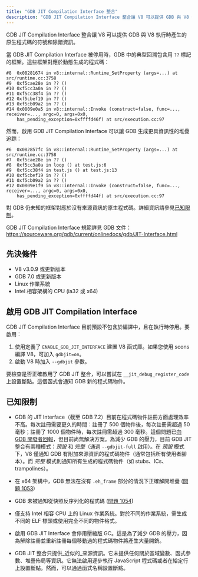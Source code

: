 ```yaml
---
title: "GDB JIT Compilation Interface 整合"
description: "GDB JIT Compilation Interface 整合讓 V8 可以提供 GDB 與 V8 執行時產生的原生程式碼的符號和除錯資訊。"
---
```

GDB JIT Compilation Interface 整合讓 V8 可以提供 GDB 與 V8 執行時產生的原生程式碼的符號和除錯資訊。

當 GDB JIT Compilation Interface 被停用時，GDB 中的典型回溯包含用 `??` 標記的框架。這些框架對應於動態生成的程式碼：

```
#8  0x08281674 in v8::internal::Runtime_SetProperty (args=...) at src/runtime.cc:3758
#9  0xf5cae28e in ?? ()
#10 0xf5cc3a0a in ?? ()
#11 0xf5cc38f4 in ?? ()
#12 0xf5cbef19 in ?? ()
#13 0xf5cb09a2 in ?? ()
#14 0x0809e0a5 in v8::internal::Invoke (construct=false, func=..., receiver=..., argc=0, args=0x0,
    has_pending_exception=0xffffd46f) at src/execution.cc:97
```

然而，啟用 GDB JIT Compilation Interface 可以讓 GDB 生成更具資訊性的堆疊追踪：

```
#6  0x082857fc in v8::internal::Runtime_SetProperty (args=...) at src/runtime.cc:3758
#7  0xf5cae28e in ?? ()
#8  0xf5cc3a0a in loop () at test.js:6
#9  0xf5cc38f4 in test.js () at test.js:13
#10 0xf5cbef19 in ?? ()
#11 0xf5cb09a2 in ?? ()
#12 0x0809e1f9 in v8::internal::Invoke (construct=false, func=..., receiver=..., argc=0, args=0x0,
    has_pending_exception=0xffffd44f) at src/execution.cc:97
```

對 GDB 仍未知的框架對應於沒有來源資訊的原生程式碼。詳細資訊請參見[已知限制](#known-limitations)。

GDB JIT Compilation Interface 規範詳見 GDB 文件：https://sourceware.org/gdb/current/onlinedocs/gdb/JIT-Interface.html

## 先決條件

- V8 v3.0.9 或更新版本
- GDB 7.0 或更新版本
- Linux 作業系統
- Intel 相容架構的 CPU (ia32 或 x64)

## 啟用 GDB JIT Compilation Interface

GDB JIT Compilation Interface 目前預設不包含於編譯中，且在執行時停用。要啟用：

1. 使用定義了 `ENABLE_GDB_JIT_INTERFACE` 建置 V8 函式庫。如果您使用 scons 編譯 V8，可加入 `gdbjit=on`。
1. 啟動 V8 時加入 `--gdbjit` 參數。

要檢查是否正確啟用了 GDB JIT 整合，可以嘗試在 `__jit_debug_register_code` 上設置斷點。這個函式會通知 GDB 新的程式碼物件。

## 已知限制

- GDB 的 JIT Interface（截至 GDB 7.2）目前在程式碼物件註冊方面處理效率不高。每次註冊需要更久的時間：註冊了 500 個物件後，每次註冊需超過 50 毫秒；註冊了 1000 個物件時，每次註冊需超過 300 毫秒。這個問題已[向 GDB 開發者回報](https://sourceware.org/ml/gdb/2011-01/msg00002.html)，但目前尚無解決方案。為減少 GDB 的壓力，目前 GDB JIT 整合有兩種模式：_預設_ 和 _完整_（通過 `--gdbjit-full` 啟用）。在 _預設_ 模式下，V8 僅通知 GDB 有附加來源資訊的程式碼物件（通常包括所有使用者腳本）。而 _完整_ 模式則通知所有生成的程式碼物件（如 stubs、ICs、trampolines）。

- 在 x64 架構中，GDB 無法在沒有 `.eh_frame` 部分的情況下正確解開堆疊 ([問題 1053](https://bugs.chromium.org/p/v8/issues/detail?id=1053))

- GDB 未被通知從快照反序列化的程式碼 ([問題 1054](https://bugs.chromium.org/p/v8/issues/detail?id=1054))

- 僅支持 Intel 相容 CPU 上的 Linux 作業系統。對於不同的作業系統，需生成不同的 ELF 標頭或使用完全不同的物件格式。

- 啟用 GDB JIT Interface 會停用壓縮版 GC。這是為了減少 GDB 的壓力，因為解除註冊並重新註冊每個移動過的程式碼物件將產生大量開銷。

- GDB JIT 整合只提供_近似的_來源資訊。它未提供任何關於區域變數、函式參數、堆疊佈局等資訊。它無法啟用逐步執行 JavaScript 程式碼或者在給定行上設置斷點。然而，可以通過函式名稱設置斷點。
